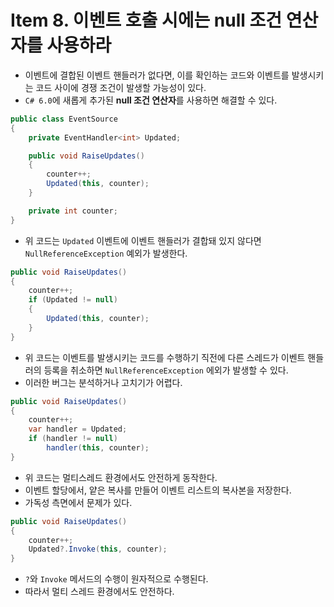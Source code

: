 # Item 8. 이벤트 호출 시에는 null 조건 연산자를 사용하라

- 이벤트에 결합된 이벤트 핸들러가 없다면, 이를 확인하는 코드와 이벤트를 발생시키는 코드 사이에 경쟁 조건이 발생할 가능성이 있다.
- `C# 6.0`에 새롭게 추가된 **null 조건 연산자**를 사용하면 해결할 수 있다.

```c#
public class EventSource
{
    private EventHandler<int> Updated;

    public void RaiseUpdates()
    {
        counter++;
        Updated(this, counter);
    }

    private int counter;
}
```

- 위 코드는 `Updated` 이벤트에 이벤트 핸들러가 결합돼 있지 않다면 `NullReferenceException` 예외가 발생한다.

```c#
public void RaiseUpdates()
{
    counter++;
    if (Updated != null)
    {
        Updated(this, counter);
    }
}
```

- 위 코드는 이벤트를 발생시키는 코드를 수행하기 직전에 다른 스레드가 이벤트 핸들러의 등록을 취소하면 `NullReferenceException` 에외가 발생할 수 있다.
- 이러한 버그는 분석하거나 고치기가 어렵다.

```c#
public void RaiseUpdates()
{
    counter++;
    var handler = Updated;
    if (handler != null)
        handler(this, counter);
}
```

- 위 코드는 멀티스레드 환경에서도 안전하게 동작한다.
- 이벤트 할당에서, 얕은 복사를 만들어 이벤트 리스트의 복사본을 저장한다.
- 가독성 측면에서 문제가 있다.

```c#
public void RaiseUpdates()
{
    counter++;
    Updated?.Invoke(this, counter);
}
```

- `?`와 `Invoke` 메서드의 수행이 원자적으로 수행된다.
- 따라서 멀티 스레드 환경에서도 안전하다.
